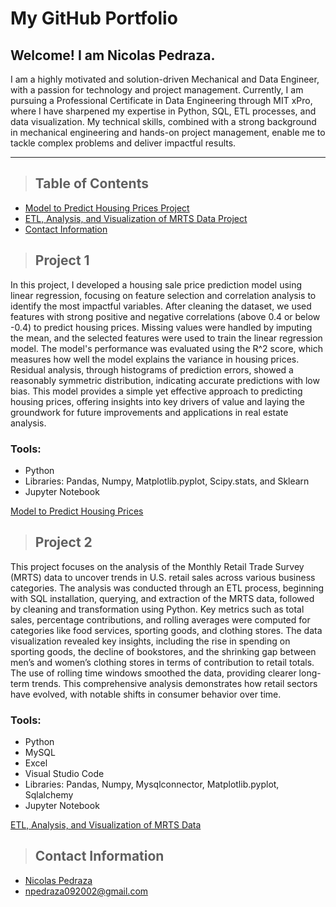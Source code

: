 # My GitHub Portfolio

## Welcome! I am Nicolas Pedraza. 
I am a highly motivated and solution-driven Mechanical and Data Engineer, with a passion for technology and project management. Currently, I am pursuing a Professional Certificate in Data Engineering through MIT xPro, where I have sharpened my expertise in Python, SQL, ETL processes, and data visualization. My technical skills, combined with a strong background in mechanical engineering and hands-on project management, enable me to tackle complex problems and deliver impactful results.

---

>## Table of Contents 
* [Model to Predict Housing Prices Project](#project1)
* [ETL, Analysis, and Visualization of MRTS Data Project](#project2)
* [Contact Information](#contact)

<a class="anchor" id="project 1"></a>
>## Project 1
In this project, I developed a housing sale price prediction model using linear regression, focusing on feature selection and correlation analysis to identify the most impactful variables. After cleaning the dataset, we used features with strong positive and negative correlations (above 0.4 or below -0.4) to predict housing prices. Missing values were handled by imputing the mean, and the selected features were used to train the linear regression model. The model's performance was evaluated using the R^2 score, which measures how well the model explains the variance in housing prices. Residual analysis, through histograms of prediction errors, showed a reasonably symmetric distribution, indicating accurate predictions with low bias. This model provides a simple yet effective approach to predicting housing prices, offering insights into key drivers of value and laying the groundwork for future improvements and applications in real estate analysis.

### Tools:
* Python
* Libraries: Pandas, Numpy, Matplotlib.pyplot, Scipy.stats, and Sklearn
* Jupyter Notebook

<a href="https://npedraza09.github.io/Model-to-Predict-Housing-Prices"> Model to Predict Housing Prices </a>

<a class="anchor" id="project2"></a>
>## Project 2
This project focuses on the analysis of the Monthly Retail Trade Survey (MRTS) data to uncover trends in U.S. retail sales across various business categories. The analysis was conducted through an ETL process, beginning with SQL installation, querying, and extraction of the MRTS data, followed by cleaning and transformation using Python. Key metrics such as total sales, percentage contributions, and rolling averages were computed for categories like food services, sporting goods, and clothing stores. The data visualization revealed key insights, including the rise in spending on sporting goods, the decline of bookstores, and the shrinking gap between men’s and women’s clothing stores in terms of contribution to retail totals. The use of rolling time windows smoothed the data, providing clearer long-term trends. This comprehensive analysis demonstrates how retail sectors have evolved, with notable shifts in consumer behavior over time.

### Tools:
* Python
* MySQL
* Excel
* Visual Studio Code
* Libraries: Pandas, Numpy, Mysqlconnector, Matplotlib.pyplot, Sqlalchemy
* Jupyter Notebook

<a href="https://npedraza09.github.io/ETL-Analysis-and-Visualization-of-MRTS-Data"> ETL, Analysis, and Visualization of MRTS Data </a>

<a class="anchor" id="contact"></a>
>## Contact Information
* [Nicolas Pedraza](https://www.linkedin.com/in/nicolas-pedrazab/)
* npedraza092002@gmail.com




